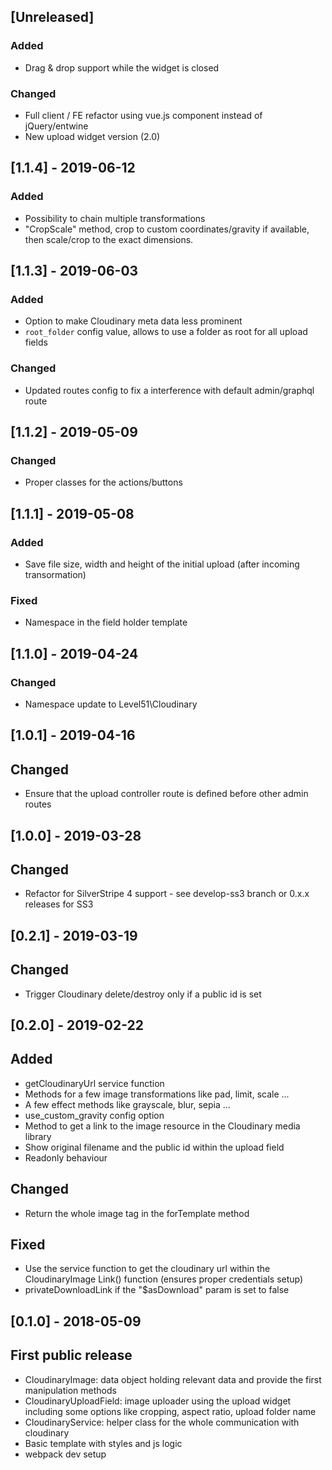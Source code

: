 ## [Unreleased]
### Added
- Drag & drop support while the widget is closed

### Changed
- Full client / FE refactor using vue.js component instead of jQuery/entwine
- New upload widget version (2.0)

## [1.1.4] - 2019-06-12
### Added
- Possibility to chain multiple transformations
- "CropScale" method, crop to custom coordinates/gravity if available, then scale/crop to the exact dimensions.

## [1.1.3] - 2019-06-03
### Added
- Option to make Cloudinary meta data less prominent
- `root_folder` config value, allows to use a folder as root for all upload fields

### Changed
- Updated routes config to fix a interference with default admin/graphql route

## [1.1.2] - 2019-05-09
### Changed
- Proper classes for the actions/buttons

## [1.1.1] - 2019-05-08
### Added
- Save file size, width and height of the initial upload (after incoming transormation)

### Fixed
- Namespace in the field holder template 

## [1.1.0] - 2019-04-24
### Changed
- Namespace update to Level51\Cloudinary

## [1.0.1] - 2019-04-16
## Changed
- Ensure that the upload controller route is defined before other admin routes

## [1.0.0] - 2019-03-28
## Changed
- Refactor for SilverStripe 4 support - see develop-ss3 branch or 0.x.x releases for SS3

## [0.2.1] - 2019-03-19
## Changed
- Trigger Cloudinary delete/destroy only if a public id is set

## [0.2.0] - 2019-02-22
## Added
- getCloudinaryUrl service function
- Methods for a few image transformations like pad, limit, scale ...
- A few effect methods like grayscale, blur, sepia ...
- use_custom_gravity config option
- Method to get a link to the image resource in the Cloudinary media library
- Show original filename and the public id within the upload field
- Readonly behaviour

## Changed
- Return the whole image tag in the forTemplate method

## Fixed
- Use the service function to get the cloudinary url within the CloudinaryImage Link() function (ensures proper credentials setup)
- privateDownloadLink if the "$asDownload" param is set to false

## [0.1.0] - 2018-05-09
## First public release
- CloudinaryImage: data object holding relevant data and provide the first manipulation methods
- CloudinaryUploadField: image uploader using the upload widget including some options like cropping, aspect ratio, upload folder name
- CloudinaryService: helper class for the whole communication with cloudinary
- Basic template with styles and js logic
- webpack dev setup
